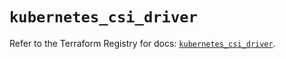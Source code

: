 # `kubernetes_csi_driver`

Refer to the Terraform Registry for docs: [`kubernetes_csi_driver`](https://registry.terraform.io/providers/hashicorp/kubernetes/2.32.0/docs/resources/csi_driver).
